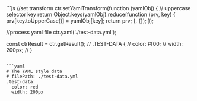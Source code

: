 <div data-size="475" class="syntax"></div>
```js
//set transform
ctr.setYamlTransform(function (yamlObj) {
  // uppercase selector key
  return Object.keys(yamlObj).reduce(function (prv, key) {
    prv[key.toUpperCase()] = yamlObj[key];
    return prv;
  }, {});
});

//process yaml file
ctr.yaml('./test-data.yml');

const ctrResult = ctr.getResult();
// .TEST-DATA {
//   color: #f00;
//   width: 200px;
// }
```

```yaml
# The YAML style data
# filePath: ./test-data.yml
.test-data:
  color: red
  width: 200px
```
<div class="cf"></div>

